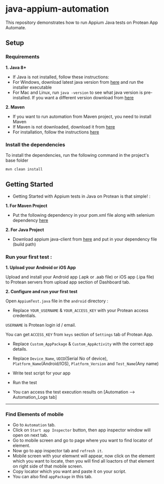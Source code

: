 # java-appium-automation

This repository demonstrates how to run Appium Java tests on Protean App Automate.

## Setup

### Requirements

**1. Java 8+**

- If Java is not installed, follow these instructions:
- For Windows, download latest java version from [here](https://java.com/en/download/) and run the installer executable
- For Mac and Linux, run `java -version` to see what java version is pre-installed. If you want a different version download from [here](https://java.com/en/download/)

**2. Maven**
   - If you want to run automation from Maven project, you need to install Maven
   - If Maven is not downloaded, download it from [here](https://maven.apache.org/download.cgi)
   - For installation, follow the instructions [here](https://maven.apache.org/install.html)

### Install the dependencies

To install the dependencies, run the following command in the project's base folder

```cmd
mvn clean install
```

## Getting Started

- Getting Started with Appium tests in Java on Protean is that simple! :

**1. For Maven Project**
- Put the following dependency in your pom.xml file along with selenium dependency [here](https://mvnrepository.com/artifact/io.appium/java-client/7.0.0)

**2. For Java Project**

- Download appium java-client from [here](https://mvnrepository.com/artifact/io.appium/java-client/7.0.0) and put in your dependency file (build path)

### Run your first test :

**1. Upload your Android or iOS App**

Upload and install your Android app (.apk or .aab file) or iOS app (.ipa file) to Protean servers from upload app section of Dashboard tab.


**2. Configure and run your first test**

Open `AppiumTest.java` file in the `android` directory :

- Replace `YOUR_USERNAME` & `YOUR_ACCESS_KEY` with your Protean access credentials. 
	
 `USERNAME` is Protean login id / email.
 
 You can get `ACCESS_KEY` from `keys` section of `Settings` tab of Protean App.

- Replace `Custom_AppPackage` & `Custom_AppActivity` with the correct app details.

- Replace `Device_Name`, `UDID`(Serial No of device), `Platform_Name`(Android/IOS), `Platform_Version` and `Test_Name`(Any name)

- Write test script for your app

- Run the test

- You can access the test execution results on [Automation --> Automation_Logs tab]

---

### Find Elements of mobile
- Go to `Automation` tab.
- Click on `Start app Inspector` button, then app inspector window will open on next tab.
- Go to mobile screen and go to page where you want to find locator of element.
- Now go to app inspector tab and `refresh it`.
- Mobile screen with your elemwnt will appear, now click on the element which you want to locate, then you will find all loactors of that element on right side of that mobile screen.
- Copy locator which you want and paste it on your script.
- You can also find `appPackage` in this tab.
